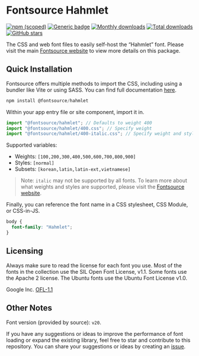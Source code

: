 # Fontsource Hahmlet

[![npm (scoped)](https://img.shields.io/npm/v/@fontsource/hahmlet?color=brightgreen)](https://www.npmjs.com/package/@fontsource/hahmlet) [![Generic badge](https://img.shields.io/badge/fontsource-passing-brightgreen)](https://github.com/fontsource/fontsource) [![Monthly downloads](https://badgen.net/npm/dm/@fontsource/hahmlet)](https://github.com/fontsource/fontsource) [![Total downloads](https://badgen.net/npm/dt/@fontsource/hahmlet)](https://github.com/fontsource/fontsource) [![GitHub stars](https://img.shields.io/github/stars/fontsource/fontsource.svg?style=social&label=Star)](https://github.com/fontsource/fontsource/stargazers)

The CSS and web font files to easily self-host the “Hahmlet” font. Please visit the main [Fontsource website](https://fontsource.org/fonts/hahmlet) to view more details on this package.

## Quick Installation

Fontsource offers multiple methods to import the CSS, including using a bundler like Vite or using SASS. You can find full documentation [here](https://fontsource.org/docs/getting-started/introduction).

```javascript
npm install @fontsource/hahmlet
```

Within your app entry file or site component, import it in.

```javascript
import "@fontsource/hahmlet"; // Defaults to weight 400
import "@fontsource/hahmlet/400.css"; // Specify weight
import "@fontsource/hahmlet/400-italic.css"; // Specify weight and style
```

Supported variables:
- Weights: `[100,200,300,400,500,600,700,800,900]`
- Styles: `[normal]`
- Subsets: `[korean,latin,latin-ext,vietnamese]`

> Note: `italic` may not be supported by all fonts. To learn more about what weights and styles are supported, please visit the [Fontsource website](https://fontsource.org/fonts/hahmlet).

Finally, you can reference the font name in a CSS stylesheet, CSS Module, or CSS-in-JS.

```css
body {
  font-family: "Hahmlet";
}
```

## Licensing
Always make sure to read the license for each font you use. Most of the fonts in the collection use the SIL Open Font License, v1.1. Some fonts use the Apache 2 license. The Ubuntu fonts use the Ubuntu Font License v1.0.

Google Inc.
[OFL-1.1](http://scripts.sil.org/OFL)

## Other Notes
Font version (provided by source): `v20`.

If you have any suggestions or ideas to improve the performance of font loading or expand the existing library, feel free to star and contribute to this repository. You can share your suggestions or ideas by creating an [issue](https://github.com/fontsource/fontsource/issues).